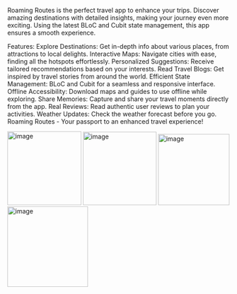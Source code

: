 Roaming Routes is the perfect travel app to enhance your trips. Discover amazing destinations with detailed insights, making your journey even more exciting. Using the latest BLoC and Cubit state management, this app ensures a smooth experience.

Features:
Explore Destinations: Get in-depth info about various places, from attractions to local delights.
Interactive Maps: Navigate cities with ease, finding all the hotspots effortlessly.
Personalized Suggestions: Receive tailored recommendations based on your interests.
Read Travel Blogs: Get inspired by travel stories from around the world.
Efficient State Management: BLoC and Cubit for a seamless and responsive interface.
Offline Accessibility: Download maps and guides to use offline while exploring.
Share Memories: Capture and share your travel moments directly from the app.
Real Reviews: Read authentic user reviews to plan your activities.
Weather Updates: Check the weather forecast before you go.
Roaming Routes - Your passport to an enhanced travel experience!



<img width="167" alt="image" src="https://github.com/sarahasan17/Roaming_routes/assets/103211125/1f929c12-23b1-4cab-8a7d-e5f2afd1577b">
<img width="166" alt="image" src="https://github.com/sarahasan17/Roaming_routes/assets/103211125/62e3073d-ed28-4cf8-9017-78de49b32595">
<img width="161" alt="image" src="https://github.com/sarahasan17/Roaming_routes/assets/103211125/f90bda22-338c-4921-ae5c-85ac45b943f2">
<img width="182" alt="image" src="https://github.com/sarahasan17/Roaming_routes/assets/103211125/d3488030-2a2d-4934-b6fc-49c4ea79739f">



